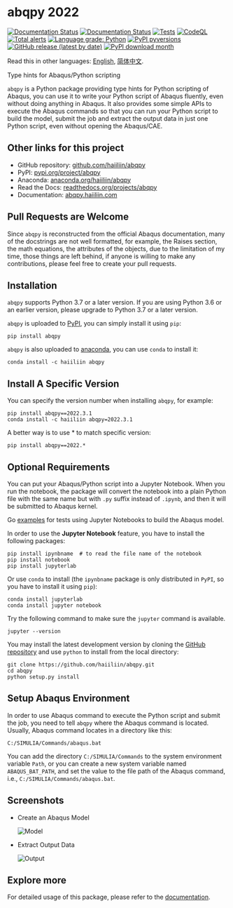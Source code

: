 # abqpy 2022

[![Documentation Status](https://img.shields.io/readthedocs/abqpy?label=docs)](https://readthedocs.org/projects/abqpy/)
[![Documentation Status](https://img.shields.io/readthedocs/abqpy-zh-cn?label=docs-zh-cn)](https://readthedocs.org/projects/abqpy-zh-cn/)
[![Tests](https://github.com/haiiliin/abqpy/actions/workflows/tests.yaml/badge.svg)](https://github.com/haiiliin/abqpy/actions/workflows/tests.yaml)
[![CodeQL](https://github.com/haiiliin/abqpy/actions/workflows/codeql.yml/badge.svg)](https://github.com/haiiliin/abqpy/actions/workflows/codeql.yml)
[![Total alerts](https://img.shields.io/lgtm/alerts/g/haiiliin/abqpy.svg?logo=lgtm&logoWidth=18)](https://lgtm.com/projects/g/haiiliin/abqpy/alerts/)
[![Language grade: Python](https://img.shields.io/lgtm/grade/python/g/haiiliin/abqpy.svg?logo=lgtm&logoWidth=18)](https://lgtm.com/projects/g/haiiliin/abqpy/context:python)
[![PyPI pyversions](https://img.shields.io/pypi/pyversions/abqpy.svg)](https://www.python.org/)
[![GitHub release (latest by date)](https://img.shields.io/github/v/release/haiiliin/abqpy)](https://github.com/haiiliin/abqpy/releases/latest)
[![PyPI download month](https://img.shields.io/pypi/dm/abqpy.svg?color=blue)](https://pypi.python.org/pypi/abqpy/)

Read this in other languages: [English](README.md), [简体中文](README-zh-cn.md).

Type hints for Abaqus/Python scripting

`abqpy` is a Python package providing type hints for Python scripting of Abaqus, you can 
use it to write your Python script of Abaqus fluently, even without doing anything in Abaqus. 
It also provides some simple APIs to execute the Abaqus commands so that you can run your 
Python script to build the model, submit the job and extract the output data in just one 
Python script, even without opening the Abaqus/CAE. 

## Other links for this project

- GitHub repository: [github.com/haiiliin/abqpy](https://github.com/haiiliin/abqpy)
- PyPI: [pypi.org/project/abqpy](https://pypi.org/project/abqpy/)
- Anaconda: [anaconda.org/haiiliin/abqpy](https://anaconda.org/haiiliin/abqpy)
- Read the Docs: [readthedocs.org/projects/abqpy](https://readthedocs.org/projects/abqpy/)
- Documentation: [abqpy.haiiliin.com](https://abqpy.haiiliin.com/en/latest/)

## Pull Requests are Welcome

Since `abqpy` is reconstructed from the official Abaqus documentation,
many of the docstrings are not well formatted, for example, the Raises section, 
the math equations, the attributes of the objects, due to the limitation of 
my time, those things are left behind, if anyone is willing to make any 
contributions, please feel free to create your pull requests.

## Installation

`abqpy` supports Python 3.7 or a later version. If you are using Python 3.6 or an earlier version, please upgrade to Python 3.7 
or a later version.

`abqpy` is uploaded to [PyPI](https://pypi.org/project/abqpy), you can simply install 
it using `pip`:
```shell
pip install abqpy
```

`abqpy` is also uploaded to [anaconda](https://anaconda.org/haiiliin/abqpy), you can use 
`conda` to install it:
```shell
conda install -c haiiliin abqpy
```

## Install A Specific Version

You can specify the version number when installing `abqpy`, for example:
```shell
pip install abqpy==2022.3.1
conda install -c haiiliin abqpy=2022.3.1
```
A better way is to use * to match specific version:
```shell
pip install abqpy==2022.*
```

## Optional Requirements

You can put your Abaqus/Python script into a Jupyter Notebook.
When you run the notebook, the package will convert the notebook into a plain Python file 
with the same name but with `.py` suffix instead of `.ipynb`, and then it will be submitted 
to Abaqus kernel. 

Go [examples](examples) for tests using Jupyter Notebooks to build the Abaqus model.
 
In order to use the **Jupyter Notebook** feature, you have to install the following packages:
```shell
pip install ipynbname  # to read the file name of the notebook
pip install notebook
pip install jupyterlab
```
Or use `conda` to install (the `ipynbname` package is only distributed in `PyPI`, 
so you have to install it using `pip`):
```shell
conda install jupyterlab
conda install jupyter notebook
```

Try the following command to make sure the `jupyter` command is available. 
```shell
jupyter --version
```

You may install the latest development version by cloning the 
[GitHub repository](https://github.com/haiiliin/abqpy) and use `python` to install from 
the local directory:

```shell
git clone https://github.com/haiiliin/abqpy.git
cd abqpy
python setup.py install
```

## Setup Abaqus Environment

In order to use Abaqus command to execute the Python script and submit the job, you need to tell
`abqpy` where the Abaqus command is located. Usually, Abaqus command locates in a directory like this:

```
C:/SIMULIA/Commands/abaqus.bat
```

You can add the directory `C:/SIMULIA/Commands` to the system environment variable `Path`, or you can create a new
system variable named `ABAQUS_BAT_PATH`, and set the value to the file path of the Abaqus command, i.e.,
`C:/SIMULIA/Commands/abaqus.bat`.

## Screenshots

- Create an Abaqus Model

  ![Model](docs/source/images/model-code.gif "Create an Abaqus Model")

- Extract Output Data

  ![Output](docs/source/images/output-code.gif "Extract Output Data")

## Explore more

For detailed usage of this package, please refer to the [documentation](https://abqpy.haiiliin.com/).
